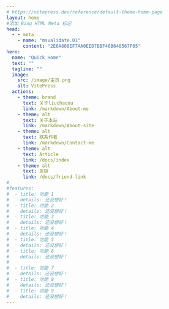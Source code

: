 ```yaml
---
# https://vitepress.dev/reference/default-theme-home-page
layout: home
#添加 Bing HTML Meta 标记
head:
  - - meta
    - name: "msvalidate.01"
      content: "2E6A808EF7AA0EED7BBF46B648567F05"
hero:
  name: "Quick Home"
  text: ""
  tagline: ""
  image:
    src: /image/主页.png
    alt: VitePress
  actions:
    - theme: brand
      text: 关于liuchaoxu
      link: /markdown/About-me
    - theme: alt
      text: 关于本站
      link: /markdown/About-site
    - theme: alt
      text: 联系作者
      link: /markdown/Contact-me
    - theme: alt
      text: Article
      link: /docs/index
    - theme: alt
      text: 友链
      link: /docs/friend-link
#
#features:
#  - title: 功能 1
#    details: 还没想好！
#  - title: 功能 2
#    details: 还没想好！
#  - title: 功能 3
#    details: 还没想好！
#  - title: 功能 4
#    details: 还没想好！
#  - title: 功能 5
#    details: 还没想好！
#  - title: 功能 6
#    details: 还没想好！
#    
#  - title: 功能 7
#    details: 还没想好！
#  - title: 功能 8
#    details: 还没想好！
#  - title: 功能 9
#    details: 还没想好！
---
```


[//]: # (<MyVideo src="./video/video1.mp4" pic="./image/moren.jpg" />)
[//]: # (<MyVideo src="https://media.w3.org/2010/05/sintel/trailer.mp4" pic="./image/moren.jpg" />)




